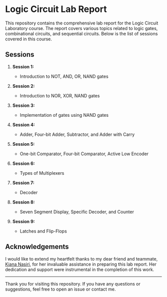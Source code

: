 # Logic Circuit Lab Report

This repository contains the comprehensive lab report for the Logic Circuit Laboratory course. The report covers various topics related to logic gates, combinational circuits, and sequential circuits. Below is the list of sessions covered in this course.

## Sessions

1. **Session 1:**
   - Introduction to NOT, AND, OR, NAND gates

2. **Session 2:**
   - Introduction to NOR, XOR, NAND gates

3. **Session 3:**
   - Implementation of gates using NAND gates

4. **Session 4:**
   - Adder, Four-bit Adder, Subtractor, and Adder with Carry

5. **Session 5:**
   - One-bit Comparator, Four-bit Comparator, Active Low Encoder

6. **Session 6:**
   - Types of Multiplexers

7. **Session 7:**
   - Decoder

8. **Session 8:**
   - Seven Segment Display, Specific Decoder, and Counter

9. **Session 9:**
   - Latches and Flip-Flops

## Acknowledgements

I would like to extend my heartfelt thanks to my dear friend and teammate, [Kiana Nasiri](https://github.com/kiananasiri), for her invaluable assistance in preparing this lab report. Her dedication and support were instrumental in the completion of this work.

---

Thank you for visiting this repository. If you have any questions or suggestions, feel free to open an issue or contact me.
